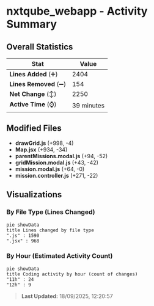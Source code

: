 # nxtqube_webapp - Activity Summary 

## Overall Statistics

| Stat                   | Value                                                             |
| ---------------------- | ----------------------------------------------------------------- |
| **Lines Added** (➕)   | 2404                                          |
| **Lines Removed** (➖) | 154                                        |
| **Net Change** (↕)    | 2250                |
| **Active Time** (⌚)   | 39 minutes |


## Modified Files
- **drawGrid.js** (+998, -4)
- **Map.jsx** (+934, -34)
- **parentMissions.modal.js** (+94, -52)
- **gridMission.modal.js** (+43, -42)
- **mission.modal.js** (+64, -0)
- **mission.controller.js** (+271, -22)

## Visualizations

### By File Type (Lines Changed)

```mermaid
pie showData
title Lines changed by file type
".js" : 1590
".jsx" : 968
```

### By Hour (Estimated Activity Count)

```mermaid
pie showData
title Coding activity by hour (count of changes)
"11h" : 24
"12h" : 9
```


> **Last Updated:** 18/09/2025, 12:20:57